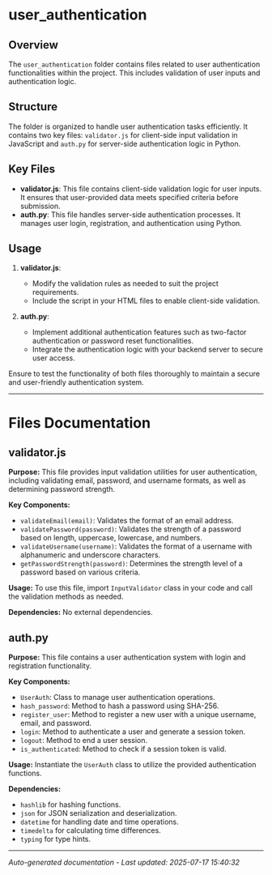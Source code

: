 # user_authentication

## Overview
The `user_authentication` folder contains files related to user authentication functionalities within the project. This includes validation of user inputs and authentication logic.

## Structure
The folder is organized to handle user authentication tasks efficiently. It contains two key files: `validator.js` for client-side input validation in JavaScript and `auth.py` for server-side authentication logic in Python.

## Key Files
- **validator.js**: This file contains client-side validation logic for user inputs. It ensures that user-provided data meets specified criteria before submission.
- **auth.py**: This file handles server-side authentication processes. It manages user login, registration, and authentication using Python.

## Usage
1. **validator.js**:
   - Modify the validation rules as needed to suit the project requirements.
   - Include the script in your HTML files to enable client-side validation.
   
2. **auth.py**:
   - Implement additional authentication features such as two-factor authentication or password reset functionalities.
   - Integrate the authentication logic with your backend server to secure user access.

Ensure to test the functionality of both files thoroughly to maintain a secure and user-friendly authentication system.

---

# Files Documentation

## validator.js

**Purpose:** This file provides input validation utilities for user authentication, including validating email, password, and username formats, as well as determining password strength.

**Key Components:**
- `validateEmail(email)`: Validates the format of an email address.
- `validatePassword(password)`: Validates the strength of a password based on length, uppercase, lowercase, and numbers.
- `validateUsername(username)`: Validates the format of a username with alphanumeric and underscore characters.
- `getPasswordStrength(password)`: Determines the strength level of a password based on various criteria.

**Usage:** To use this file, import `InputValidator` class in your code and call the validation methods as needed.

**Dependencies:** No external dependencies.

## auth.py

**Purpose:** This file contains a user authentication system with login and registration functionality.

**Key Components:**
- `UserAuth`: Class to manage user authentication operations.
- `hash_password`: Method to hash a password using SHA-256.
- `register_user`: Method to register a new user with a unique username, email, and password.
- `login`: Method to authenticate a user and generate a session token.
- `logout`: Method to end a user session.
- `is_authenticated`: Method to check if a session token is valid.

**Usage:** Instantiate the `UserAuth` class to utilize the provided authentication functions.

**Dependencies:** 
- `hashlib` for hashing functions.
- `json` for JSON serialization and deserialization.
- `datetime` for handling date and time operations.
- `timedelta` for calculating time differences.
- `typing` for type hints.

---
*Auto-generated documentation - Last updated: 2025-07-17 15:40:32*
